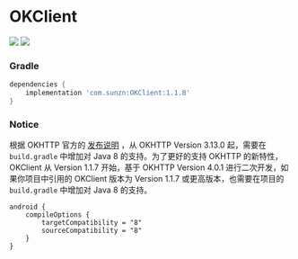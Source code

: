 # OKClient

[![](https://jitpack.io/v/com.sunzn/OKClient.svg)](https://jitpack.io/#com.sunzn/OKClient)
[![](https://img.shields.io/badge/License-Apache%202.0-orange.svg)](http://www.apache.org/licenses/LICENSE-2.0.html)

### Gradle
```groovy
dependencies {
    implementation 'com.sunzn:OKClient:1.1.8'
}
```

### Notice

根据 OKHTTP 官方的 [发布说明](https://github.com/square/okhttp/blob/master/CHANGELOG.md#version-3130) ，从 OKHTTP Version 3.13.0 起，需要在 `build.gradle` 中增加对 Java 8 的支持。为了更好的支持 OKHTTP 的新特性，OKClient 从 Version 1.1.7 开始，基于 OKHTTP Version 4.0.1 进行二次开发，如果你项目中引用的 OKClient 版本为 Version 1.1.7 或更高版本，也需要在项目的 `build.gradle` 中增加对 Java 8 的支持。

```
android {
    compileOptions {
        targetCompatibility = "8"
        sourceCompatibility = "8"
    }
}
```